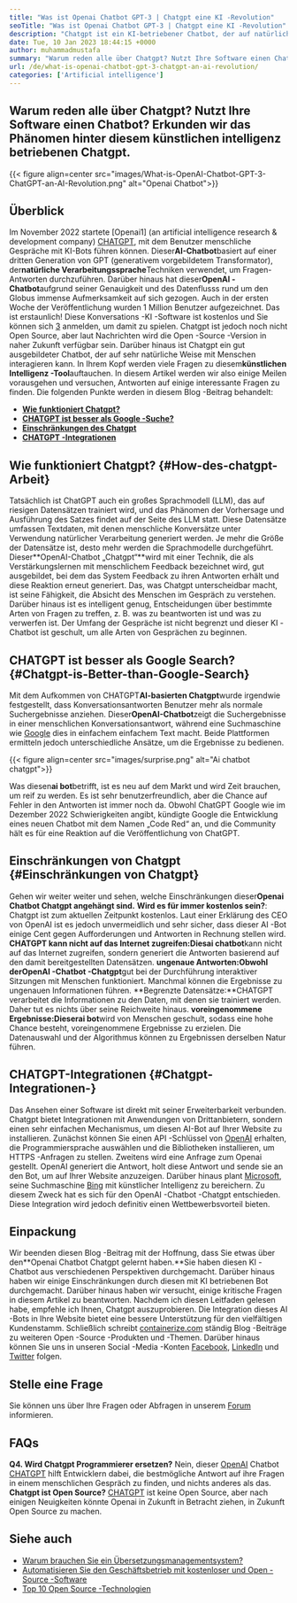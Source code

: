 ```yaml
---
title: "Was ist Openai Chatbot GPT-3 | Chatgpt eine KI -Revolution" 
seoTitle: "Was ist Openai Chatbot GPT-3 | Chatgpt eine KI -Revolution" 
description: "Chatgpt ist ein KI-betriebener Chatbot, der auf natürliche Weise mit Menschen interagiert. Dieser OpenAI-Chatbot basiert auf dem KI-Modell der Sprachverarbeitung, der GPT-3 genannt wird." 
date: Tue, 10 Jan 2023 18:44:15 +0000
author: muhammadmustafa
summary: "Warum reden alle über Chatgpt? Nutzt Ihre Software einen Chatbot? Erkunden wir das Phänomen hinter diesem künstlichen intelligenz betriebenen Chatgpt." 
url: /de/what-is-openai-chatbot-gpt-3-chatgpt-an-ai-revolution/
categories: ['Artificial intelligence']
---
```


## Warum reden alle über Chatgpt? Nutzt Ihre Software einen Chatbot? Erkunden wir das Phänomen hinter diesem künstlichen intelligenz betriebenen Chatgpt.

{{< figure align=center src="images/What-is-OpenAI-Chatbot-GPT-3-ChatGPT-an-AI-Revolution.png" alt="Openai Chatbot">}}


## Überblick

Im November 2022 startete [Openai1] (an artificial intelligence research & development company) [CHATGPT][2], mit dem Benutzer menschliche Gespräche mit KI-Bots führen können. Dieser**AI-Chatbot**basiert auf einer dritten Generation von GPT (generativem vorgebildetem Transformator), der**natürliche Verarbeitungssprache**Techniken verwendet, um Fragen-Antworten durchzuführen. Darüber hinaus hat dieser**OpenAI -Chatbot**aufgrund seiner Genauigkeit und des Datenflusss rund um den Globus immense Aufmerksamkeit auf sich gezogen. Auch in der ersten Woche der Veröffentlichung wurden 1 Million Benutzer aufgezeichnet. Das ist erstaunlich!
Diese Konversations -KI -Software ist kostenlos und Sie können sich [3] anmelden, um damit zu spielen. Chatgpt ist jedoch noch nicht Open Source, aber laut Nachrichten wird die Open -Source -Version in naher Zukunft verfügbar sein. Darüber hinaus ist Chatgpt ein gut ausgebildeter Chatbot, der auf sehr natürliche Weise mit Menschen interagieren kann. In Ihrem Kopf werden viele Fragen zu diesem**künstlichen Intelligenz -Tool**auftauchen. In diesem Artikel werden wir also einige Meilen vorausgehen und versuchen, Antworten auf einige interessante Fragen zu finden.
Die folgenden Punkte werden in diesem Blog -Beitrag behandelt:
* **[Wie funktioniert Chatgpt?][4]**
* **[CHATGPT ist besser als Google -Suche?][5]**
* **[Einschränkungen des Chatgpt][6]**
* **[CHATGPT -Integrationen][7]**

## Wie funktioniert Chatgpt?   {#How-des-chatgpt-Arbeit}
Tatsächlich ist ChatGPT auch ein großes Sprachmodell (LLM), das auf riesigen Datensätzen trainiert wird, und das Phänomen der Vorhersage und Ausführung des Satzes findet auf der Seite des LLM statt. Diese Datensätze umfassen Textdaten, mit denen menschliche Konversätze unter Verwendung natürlicher Verarbeitung generiert werden. Je mehr die Größe der Datensätze ist, desto mehr werden die Sprachmodelle durchgeführt.
Dieser**OpenAI-Chatbot „Chatgpt“**wird mit einer Technik, die als Verstärkungslernen mit menschlichem Feedback bezeichnet wird, gut ausgebildet, bei dem das System Feedback zu ihren Antworten erhält und diese Reaktion erneut generiert. Das, was Chatgpt unterscheidbar macht, ist seine Fähigkeit, die Absicht des Menschen im Gespräch zu verstehen. Darüber hinaus ist es intelligent genug, Entscheidungen über bestimmte Arten von Fragen zu treffen, z. B. was zu beantworten ist und was zu verwerfen ist. Der Umfang der Gespräche ist nicht begrenzt und dieser KI -Chatbot ist geschult, um alle Arten von Gesprächen zu beginnen.

## CHATGPT ist besser als Google Search?   {#Chatgpt-is-Better-than-Google-Search}
Mit dem Aufkommen von CHATGPT**AI-basierten Chatgpt**wurde irgendwie festgestellt, dass Konversationsantworten Benutzer mehr als normale Suchergebnisse anziehen. Dieser**OpenAI-Chatbot**zeigt die Suchergebnisse in einer menschlichen Konversationsantwort, während eine Suchmaschine wie [Google][8] dies in einfachem einfachem Text macht. Beide Plattformen ermitteln jedoch unterschiedliche Ansätze, um die Ergebnisse zu bedienen.

{{< figure align=center src="images/surprise.png" alt="Ai chatbot chatgpt">}}

Was diesen**ai bot**betrifft, ist es neu auf dem Markt und wird Zeit brauchen, um reif zu werden. Es ist sehr benutzerfreundlich, aber die Chance auf Fehler in den Antworten ist immer noch da. Obwohl ChatGPT Google wie im Dezember 2022 Schwierigkeiten angibt, kündigte Google die Entwicklung eines neuen Chatbot mit dem Namen „Code Red“ an, und die Community hält es für eine Reaktion auf die Veröffentlichung von ChatGPT.

## Einschränkungen von Chatgpt   {#Einschränkungen von Chatgpt}
Gehen wir weiter weiter und sehen, welche Einschränkungen dieser**Openai Chatbot Chatgpt angehängt sind.**
**Wird es für immer kostenlos sein?**: Chatgpt ist zum aktuellen Zeitpunkt kostenlos. Laut einer Erklärung des CEO von OpenAI ist es jedoch unvermeidlich und sehr sicher, dass dieser AI -Bot einige Cent gegen Aufforderungen und Antworten in Rechnung stellen wird.
**CHATGPT kann nicht auf das Internet zugreifen:**Dies**ai chatbot**kann nicht auf das Internet zugreifen, sondern generiert die Antworten basierend auf den damit bereitgestellten Datensätzen.
**ungenaue Antworten:**Obwohl der**OpenAI -Chatbot -Chatgpt**gut bei der Durchführung interaktiver Sitzungen mit Menschen funktioniert. Manchmal können die Ergebnisse zu ungenauen Informationen führen.
**Begrenzte Datensätze:**CHATGPT verarbeitet die Informationen zu den Daten, mit denen sie trainiert werden. Daher tut es nichts über seine Reichweite hinaus.
**voreingenommene Ergebnisse:**Dieser**ai bot**wird von Menschen geschult, sodass eine hohe Chance besteht, voreingenommene Ergebnisse zu erzielen. Die Datenauswahl und der Algorithmus können zu Ergebnissen derselben Natur führen.

## CHATGPT-Integrationen   {#Chatgpt-Integrationen-}
Das Ansehen einer Software ist direkt mit seiner Erweiterbarkeit verbunden. Chatgpt bietet Integrationen mit Anwendungen von Drittanbietern, sondern einen sehr einfachen Mechanismus, um diesen AI-Bot auf Ihrer Website zu installieren. Zunächst können Sie einen API -Schlüssel von [OpenAI][1] erhalten, die Programmiersprache auswählen und die Bibliotheken installieren, um HTTPS -Anfragen zu stellen. Zweitens wird eine Anfrage zum Openai gestellt. OpenAI generiert die Antwort, holt diese Antwort und sende sie an den Bot, um auf Ihrer Website anzuzeigen.
Darüber hinaus plant [Microsoft][9], seine Suchmaschine [Bing][10] mit künstlicher Intelligenz zu bereichern. Zu diesem Zweck hat es sich für den OpenAI -Chatbot -Chatgpt entschieden. Diese Integration wird jedoch definitiv einen Wettbewerbsvorteil bieten.

## Einpackung
Wir beenden diesen Blog -Beitrag mit der Hoffnung, dass Sie etwas über den**Openai Chatbot Chatgpt gelernt haben.**Sie haben diesen KI -Chatbot aus verschiedenen Perspektiven durchgemacht. Darüber hinaus haben wir einige Einschränkungen durch diesen mit KI betriebenen Bot durchgemacht. Darüber hinaus haben wir versucht, einige kritische Fragen in diesem Artikel zu beantworten. Nachdem ich diesen Leitfaden gelesen habe, empfehle ich Ihnen, Chatgpt auszuprobieren. Die Integration dieses AI -Bots in Ihre Website bietet eine bessere Unterstützung für den vielfältigen Kundenstamm.
Schließlich schreibt [containerize.com][11] ständig Blog -Beiträge zu weiteren Open -Source -Produkten und -Themen. Darüber hinaus können Sie uns in unseren Social -Media -Konten [Facebook][12], [LinkedIn][13] und [Twitter][14] folgen.

## Stelle eine Frage
Sie können uns über Ihre Fragen oder Abfragen in unserem [Forum][15] informieren.

## FAQs
**Q4. Wird Chatgpt Programmierer ersetzen?**
Nein, dieser [OpenAI][1] Chatbot [CHATGPT][2] hilft Entwicklern dabei, die bestmögliche Antwort auf ihre Fragen in einem menschlichen Gespräch zu finden, und nichts anderes als das.
**Chatgpt ist Open Source?**
[CHATGPT][2] ist keine Open Source, aber nach einigen Neuigkeiten könnte Openai in Zukunft in Betracht ziehen, in Zukunft Open Source zu machen.

## Siehe auch
  * [Warum brauchen Sie ein Übersetzungsmanagementsystem?][16]
  * [Automatisieren Sie den Geschäftsbetrieb mit kostenloser und Open -Source -Software][17]
  * [Top 10 Open Source -Technologien][18]

  
[1]: https://openai.com/
[2]: https://chat.openai.com/chat
[3]: https://chat.openai.com/
[4]: #How-does-ChatGPT-work
[5]: #ChatGPT-is-better-than-Google-Search
[6]: #Limitations-of-ChatGPT
[7]: #ChatGPT-integrations-
[8]: https://www.google.com/
[9]: https://www.microsoft.com/en-pk
[10]: https://www.bing.com/
[11]: https://www.containerize.com/
[12]: https://web.facebook.com/containerize
[13]: https://www.linkedin.com/company/containerize/
[14]: https://twitter.com/containerize_co
[15]: https://forum.containerize.com/
[16]: https://blog.containerize.com/software-development/why-do-you-need-a-translation-management-system/
[17]: https://blog.containerize.com/blogging/automate-business-operations-using-open-source-software/
[18]: https://blog.containerize.com/backup-and-sync-software/top-10-open-source-trending-technologies-of-2022/
